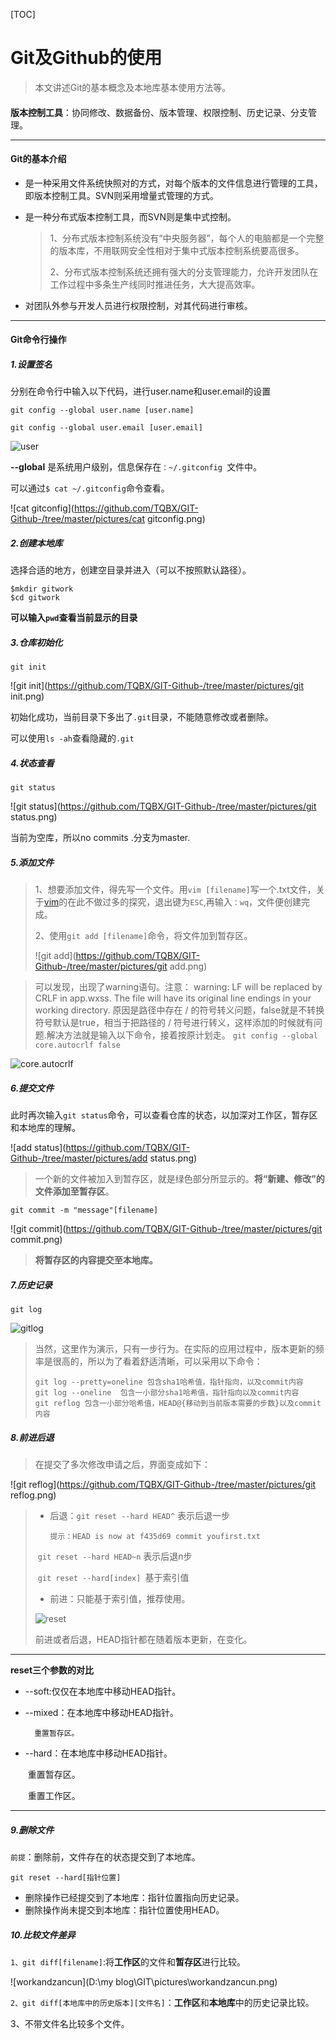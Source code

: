 

[TOC]



# Git及Github的使用

> 本文讲述Git的基本概念及本地库基本使用方法等。

####  

**版本控制工具**：协同修改、数据备份、版本管理、权限控制、历史记录、分支管理。

---



#### Git的基本介绍

- 是一种采用文件系统快照对的方式，对每个版本的文件信息进行管理的工具，即版本控制工具。SVN则采用增量式管理的方式。

- 是一种分布式版本控制工具，而SVN则是集中式控制。

  > 1、分布式版本控制系统没有“中央服务器”，每个人的电脑都是一个完整的版本库，不用联网安全性相对于集中式版本控制系统要高很多。
  >
  > 2、分布式版本控制系统还拥有强大的分支管理能力，允许开发团队在工作过程中多条生产线同时推进任务，大大提高效率。

- 对团队外参与开发人员进行权限控制，对其代码进行审核。

---

#### Git命令行操作

##### 1.设置签名

分别在命令行中输入以下代码，进行user.name和user.email的设置

`git config --global user.name [user.name]`

`git config --global user.email [user.email]`

![user](https://github.com/TQBX/GIT-Github-/tree/master/pictures/user.png)

**--global** 是系统用户级别，信息保存在`：~/.gitconfig `文件中。

可以通过`$ cat ~/.gitconfig`命令查看。

![cat gitconfig](https://github.com/TQBX/GIT-Github-/tree/master/pictures/cat gitconfig.png)

##### 2.创建本地库

选择合适的地方，创建空目录并进入（可以不按照默认路径）。

```git
$mkdir gitwork
$cd gitwork
```

**可以输入`pwd`查看当前显示的目录**

##### 3.仓库初始化

`git init`

![git init](https://github.com/TQBX/GIT-Github-/tree/master/pictures/git init.png)

初始化成功，当前目录下多出了`.git`目录，不能随意修改或者删除。

可以使用`ls -ah`查看隐藏的`.git`

##### 4.状态查看

`git status`

![git status](https://github.com/TQBX/GIT-Github-/tree/master/pictures/git status.png)

当前为空库，所以no commits .分支为master.

##### 5.添加文件



> 1、想要添加文件，得先写一个文件。用`vim [filename]`写一个.txt文件，关于[vim](https://www.cnblogs.com/itech/archive/2009/04/17/1438439.html)的在此不做过多的探究，退出键为`ESC`,再输入`：wq`，文件便创建完成。
>
> 2、使用`git add [filename]`命令，将文件加到暂存区。
>
> ![git add](https://github.com/TQBX/GIT-Github-/tree/master/pictures/git add.png)

> 可以发现，出现了warning语句。注意：
> warning: LF will be replaced by CRLF in app.wxss.
> The file will have its original line endings in your working directory.
> 原因是路径中存在 / 的符号转义问题，false就是不转换符号默认是true，相当于把路径的 / 符号进行转义，这样添加的时候就有问题.解决方法就是输入以下命令，接着按原计划走。
> `git config --global core.autocrlf false`

![core.autocrlf](https://github.com/TQBX/GIT-Github-/tree/master/pictures/core.autocrlf.png)

##### 6.提交文件

此时再次输入`git status`命令，可以查看仓库的状态，以加深对工作区，暂存区和本地库的理解。

![add status](https://github.com/TQBX/GIT-Github-/tree/master/pictures/add status.png)

> 一个新的文件被加入到暂存区，就是绿色部分所显示的。**将“新建、修改”的文件添加至暂存区**。

`git commit -m "message"[filename]`

![git commit](https://github.com/TQBX/GIT-Github-/tree/master/pictures/git commit.png)

> **将暂存区的内容提交至本地库。**

##### 7.历史记录

`git log`

![gitlog](https://github.com/TQBX/GIT-Github-/tree/master/pictures/gitlog.png)

> 当然，这里作为演示，只有一步行为。在实际的应用过程中，版本更新的频率是很高的，所以为了看着舒适清晰，可以采用以下命令：
>
> ```git
> git log --pretty=oneline 包含sha1哈希值，指针指向，以及commit内容
> git log --oneline  包含一小部分sha1哈希值，指针指向以及commit内容
> git reflog 包含一小部分哈希值，HEAD@{移动到当前版本需要的步数}以及commit内容
> ```

##### 8.前进后退

> 在提交了多次修改申请之后，界面变成如下：

![git reflog](https://github.com/TQBX/GIT-Github-/tree/master/pictures/git reflog.png)

> - 后退：`git reset --hard HEAD^` 表示后退一步
>
>   `提示：HEAD is now at f435d69 commit youfirst.txt`
>
> ​	`git reset --hard HEAD~n` 表示后退n步
>
> ​	`git reset --hard[index] `基于索引值
>
> - 前进：只能基于索引值，推荐使用。
>
> ![reset](https://github.com/TQBX/GIT-Github-/tree/master/pictures/reset.png)
>
> 前进或者后退，HEAD指针都在随着版本更新，在变化。

---

**reset三个参数的对比**

- --soft:仅仅在本地库中移动HEAD指针。

- --mixed：在本地库中移动HEAD指针。

   		重置暂存区。

- --hard：在本地库中移动HEAD指针。

  ​		重置暂存区。

  ​		重置工作区。

---

##### 9.删除文件

`前提`：删除前，文件存在的状态提交到了本地库。

`git reset --hard[指针位置]`

- 删除操作已经提交到了本地库：指针位置指向历史记录。
- 删除操作尚未提交到本地库：指针位置使用HEAD。

##### 10.比较文件差异

`1、git diff[filename]`:将**工作区**的文件和**暂存区**进行比较。

![workandzancun](D:\my blog\GIT\pictures\workandzancun.png)

`2、git diff[本地库中的历史版本][文件名]`：**工作区**和**本地库**中的历史记录比较。

3、不带文件名比较多个文件。
